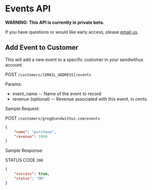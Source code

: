 # Events API

**WARNING: This API is currently in private beta.**

If you have questions or would like early access, please [email us](mailto:us@sendwithus.com).

## Add Event to Customer

This will add a new event to a specific customer in your sendwithus account.

POST `/customers/[EMAIL_ADDRESS]/events`

Params:

- event_name    -- Name of the event to record
- revenue (optional)   -- Revenue associated with this event, in cents.


Sample Request:

POST `/customers/greg@sendwithus.com/events`

```json
{
    "name": "purchase",
    "revenue": 1999
}
```

Sample Response:

STATUS CODE `200`
```json
{
    "success": true,
    "status": "OK"
}
```
